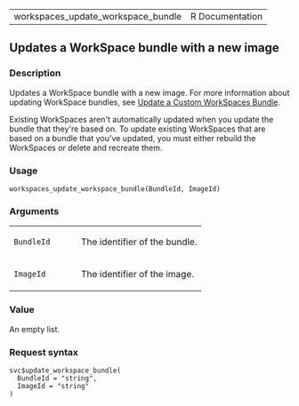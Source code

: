 <table style="width: 100%;">
<tbody>
<tr class="odd">
<td>workspaces_update_workspace_bundle</td>
<td style="text-align: right;">R Documentation</td>
</tr>
</tbody>
</table>

## Updates a WorkSpace bundle with a new image

### Description

Updates a WorkSpace bundle with a new image. For more information about
updating WorkSpace bundles, see [Update a Custom WorkSpaces
Bundle](https://docs.aws.amazon.com/workspaces/latest/adminguide/update-custom-bundle.html).

Existing WorkSpaces aren't automatically updated when you update the
bundle that they're based on. To update existing WorkSpaces that are
based on a bundle that you've updated, you must either rebuild the
WorkSpaces or delete and recreate them.

### Usage

    workspaces_update_workspace_bundle(BundleId, ImageId)

### Arguments

<table>
<colgroup>
<col style="width: 35%" />
<col style="width: 65%" />
</colgroup>
<tbody>
<tr class="odd">
<td><code
id="workspaces_update_workspace_bundle_:_BundleId">BundleId</code></td>
<td><p>The identifier of the bundle.</p></td>
</tr>
<tr class="even">
<td><code
id="workspaces_update_workspace_bundle_:_ImageId">ImageId</code></td>
<td><p>The identifier of the image.</p></td>
</tr>
</tbody>
</table>

### Value

An empty list.

### Request syntax

    svc$update_workspace_bundle(
      BundleId = "string",
      ImageId = "string"
    )
